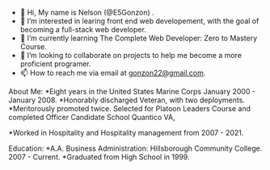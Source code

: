 - 👋 Hi, My name is  Nelson (@E5Gonzon)            . 
- 👀 I’m interested in learing front end web developement, with the goal of becoming a full-stack web developer. 
- 🌱 I’m currently learning The Complete Web Developer: Zero to Mastery Course. 
- 💞️ I’m looking to collaborate on projects to help me become a more proficient programer. 
- 📫 How to reach me via email at gonzon22@gmail.com.

About Me:
*Eight years in the United States Marine Corps January 2000 - January 2008. 
*Honorably discharged Veteran, with two deployments. 
*Meritorously promoted twice. Selected for Platoon Leaders Course and completed Officer Candidate School Quantico VA,

*Worked in Hospitality and Hospitality management from 2007 - 2021. 

Education: 
*A.A. Business Administration: Hillsborough Community College. 2007 - Current.
*Graduated from High School in 1999.

<!---
E5Gonzon/E5Gonzon is a ✨ special ✨ repository because its `README.md` (this file) appears on your GitHub profile.
You can click the Preview link to take a look at your changes.
--->

